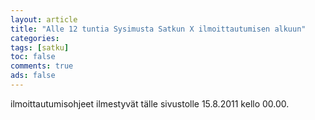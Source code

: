 ```yaml
---
layout: article 
title: "Alle 12 tuntia Sysimusta Satkun X ilmoittautumisen alkuun" 
categories: 
tags: [satku]
toc: false 
comments: true 
ads: false 
---
```


ilmoittautumisohjeet ilmestyvät tälle sivustolle 15.8.2011 kello 00.00. 

